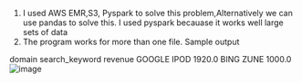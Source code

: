 

1) I used AWS EMR,S3, Pyspark to solve this problem,Alternatively we can use pandas to solve this. I used pyspark becauase it works well large sets of data
2) The program works for more than one file.  Sample output 


domain	search_keyword	revenue
GOOGLE	IPOD	1920.0
BING	ZUNE	1000.0![image](https://user-images.githubusercontent.com/26849120/126740269-41e6ca08-19e0-425e-9172-536d8552796f.png)
